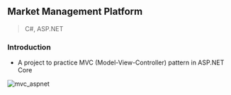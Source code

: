 ## Market Management Platform
> C#, ASP.NET

### Introduction
* A project to practice MVC (Model-View-Controller) pattern in ASP.NET Core

![mvc_aspnet](https://github.com/alimhtsai/Market_management_platform_mvc/assets/48788292/62339bfa-5326-4af3-aa3c-c487220aa697)

